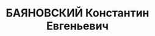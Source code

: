 ---
title: БАЯНОВСКИЙ Константин Евгеньевич
description: 'род. 1895, ст. Максеевка, Бурят-Монгольская АССР, русский, род занятий:
  ВПО завод Красный Октябрь, прож.: г. Пермь. Арест.:01.02.1937, обв.:АСА. Приговор:
  04.05.1937 - 10 лет лишения свободы. Реабилитация: Прокуратура Пермской области'
---